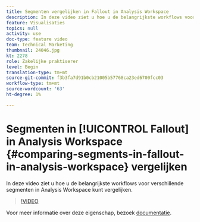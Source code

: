 ```yaml
---
title: Segmenten vergelijken in Fallout in Analysis Workspace
description: In deze video ziet u hoe u de belangrijkste workflows voor verschillende segmenten in Analysis Workspace kunt vergelijken.
feature: Visualisaties
topics: null
activity: use
doc-type: feature video
team: Technical Marketing
thumbnail: 24046.jpg
kt: 2278
role: Zakelijke praktiserer
level: Begin
translation-type: tm+mt
source-git-commit: f3b3fa7d91b0cb21005b57768ca23ed6700fcc03
workflow-type: tm+mt
source-wordcount: '63'
ht-degree: 1%

---
```



# Segmenten in [!UICONTROL Fallout] in Analysis Workspace {#comparing-segments-in-fallout-in-analysis-workspace} vergelijken

In deze video ziet u hoe u de belangrijkste workflows voor verschillende segmenten in Analysis Workspace kunt vergelijken.

>[!VIDEO](https://video.tv.adobe.com/v/24046/?quality=12)

Voor meer informatie over deze eigenschap, bezoek [documentatie](https://marketing.adobe.com/resources/help/en_US/analytics/analysis-workspace/compare-segments-fallout.html).
